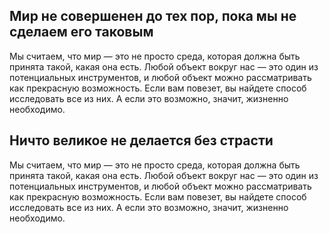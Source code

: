 ## Мир не совершенен до тех пор, пока мы не сделаем его таковым

Мы считаем, что мир — это не просто среда, которая должна быть принята такой, какая она есть. Любой объект вокруг нас — это один из потенциальных инструментов, и любой объект можно рассматривать как прекрасную возможность. Если вам повезет, вы найдете способ исследовать все из них. А если это возможно, значит, жизненно необходимо.

## Ничто великое не делается без страсти

Мы считаем, что мир — это не просто среда, которая должна быть принята такой, какая она есть. Любой объект вокруг нас — это один из потенциальных инструментов, и любой объект можно рассматривать как прекрасную возможность. Если вам повезет, вы найдете способ исследовать все из них. А если это возможно, значит, жизненно необходимо.